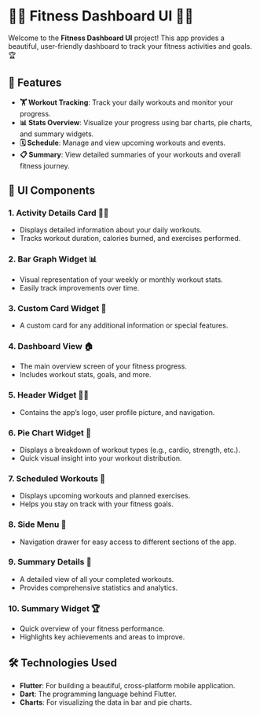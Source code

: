 # 🏋️‍♂️ Fitness Dashboard UI 🏃‍♀️

Welcome to the **Fitness Dashboard UI** project! This app provides a beautiful, user-friendly dashboard to track your fitness activities and goals. 🏆

## 🚀 Features

- **🏋️ Workout Tracking**: Track your daily workouts and monitor your progress.
- **📊 Stats Overview**: Visualize your progress using bar charts, pie charts, and summary widgets.
- **🗓️ Schedule**: Manage and view upcoming workouts and events.
- **📋 Summary**: View detailed summaries of your workouts and overall fitness journey.

## 🎨 UI Components

### 1. **Activity Details Card 🏋️‍♂️**

- Displays detailed information about your daily workouts.
- Tracks workout duration, calories burned, and exercises performed.

### 2. **Bar Graph Widget 📊**

- Visual representation of your weekly or monthly workout stats.
- Easily track improvements over time.

### 3. **Custom Card Widget 📝**

- A custom card for any additional information or special features.

### 4. **Dashboard View 🏠**

- The main overview screen of your fitness progress.
- Includes workout stats, goals, and more.

### 5. **Header Widget 🧑‍💼**

- Contains the app’s logo, user profile picture, and navigation.

### 6. **Pie Chart Widget 🥧**

- Displays a breakdown of workout types (e.g., cardio, strength, etc.).
- Quick visual insight into your workout distribution.

### 7. **Scheduled Workouts 📅**

- Displays upcoming workouts and planned exercises.
- Helps you stay on track with your fitness goals.

### 8. **Side Menu 📜**

- Navigation drawer for easy access to different sections of the app.

### 9. **Summary Details 📝**

- A detailed view of all your completed workouts.
- Provides comprehensive statistics and analytics.

### 10. **Summary Widget 🏆**

- Quick overview of your fitness performance.
- Highlights key achievements and areas to improve.

## 🛠️ Technologies Used

- **Flutter**: For building a beautiful, cross-platform mobile application.
- **Dart**: The programming language behind Flutter.
- **Charts**: For visualizing the data in bar and pie charts.
